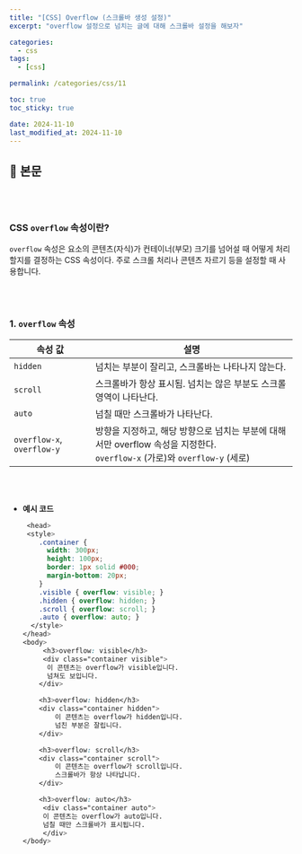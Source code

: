 ```yaml
---
title: "[CSS] Overflow (스크롤바 생성 설정)"
excerpt: "overflow 설정으로 넘치는 글에 대해 스크롤바 설정을 해보자"

categories:
  - css
tags:
  - [css]

permalink: /categories/css/11

toc: true
toc_sticky: true

date: 2024-11-10
last_modified_at: 2024-11-10
---
```


## 🦥 본문

<br>
<br>


### CSS `overflow` 속성이란? 

`overflow` 속성은 요소의 콘텐츠(자식)가 컨테이너(부모) 크기를 넘어설 때 어떻게 처리할지를 결정하는 CSS 속성이다. 주로 스크롤 처리나 콘텐츠 자르기 등을 설정할 때 사용합니다.

<br>
<br>


### 1. `overflow` 속성

| 속성 값             | 설명                                                                                      |
|---------------------|-------------------------------------------------------------------------------------------|
| `hidden`           | 넘치는 부분이 잘리고, 스크롤바는 나타나지 않는다.                                          |
| `scroll`           | 스크롤바가 항상 표시됨. 넘치는 않은 부분도 스크롤 영역이 나타난다.                         |
| `auto`             | 넘칠 때만 스크롤바가 나타난다.                                                             |
| `overflow-x`, `overflow-y` | 방향을 지정하고, 해당 방향으로 넘치는 부분에 대해서만 overflow 속성을 지정한다.<br> `overflow-x` (가로)와 `overflow-y` (세로) |


<br>
<br>

- **예시 코드**
    
    ```css
     <head>
     <style>
        .container {
          width: 300px;
          height: 100px;
          border: 1px solid #000;
          margin-bottom: 20px;
        }
        .visible { overflow: visible; }
        .hidden { overflow: hidden; }
        .scroll { overflow: scroll; }
        .auto { overflow: auto; }
      </style>
    </head>
    <body>
         <h3>overflow: visible</h3>
         <div class="container visible">
    	  이 콘텐츠는 overflow가 visible입니다. 
          넘쳐도 보입니다.
        </div>
    
        <h3>overflow: hidden</h3>
        <div class="container hidden">
            이 콘텐츠는 overflow가 hidden입니다. 
            넘친 부분은 잘립니다.
        </div>
    
        <h3>overflow: scroll</h3>
        <div class="container scroll">
            이 콘텐츠는 overflow가 scroll입니다.
            스크롤바가 항상 나타납니다.
        </div>
    
        <h3>overflow: auto</h3>
         <div class="container auto">
         이 콘텐츠는 overflow가 auto입니다. 
         넘칠 때만 스크롤바가 표시됩니다.
         </div>
    </body>
    
    ```


<br>
<br>
